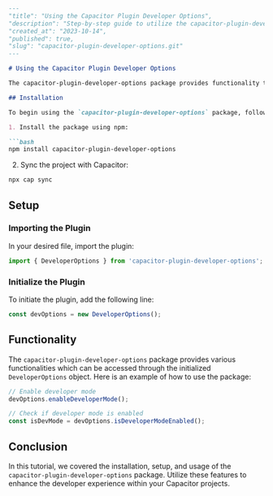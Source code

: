 ```markdown
---
"title": "Using the Capacitor Plugin Developer Options",
"description": "Step-by-step guide to utilize the capacitor-plugin-developer-options package within your Capacitor project",
"created_at": "2023-10-14",
"published": true,
"slug": "capacitor-plugin-developer-options.git"
---

# Using the Capacitor Plugin Developer Options

The capacitor-plugin-developer-options package provides functionality to manage developer settings in your Capacitor applications. This tutorial will guide you through the steps to integrate and use this package effectively.

## Installation

To begin using the `capacitor-plugin-developer-options` package, follow these steps:

1. Install the package using npm:

```bash
npm install capacitor-plugin-developer-options
```

2. Sync the project with Capacitor:

```bash
npx cap sync
```

## Setup

### Importing the Plugin

In your desired file, import the plugin:

```javascript
import { DeveloperOptions } from 'capacitor-plugin-developer-options';
```

### Initialize the Plugin

To initiate the plugin, add the following line:

```javascript
const devOptions = new DeveloperOptions();
```

## Functionality

The `capacitor-plugin-developer-options` package provides various functionalities which can be accessed through the initialized `DeveloperOptions` object. Here is an example of how to use the package:

```javascript
// Enable developer mode
devOptions.enableDeveloperMode();

// Check if developer mode is enabled
const isDevMode = devOptions.isDeveloperModeEnabled();
```

## Conclusion

In this tutorial, we covered the installation, setup, and usage of the `capacitor-plugin-developer-options` package. Utilize these features to enhance the developer experience within your Capacitor projects.
```
```